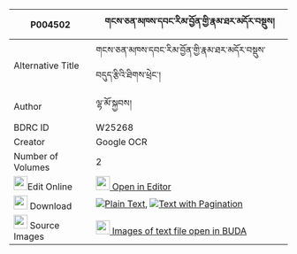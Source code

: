 |P004502|གངས་ཅན་མཁས་དབང་རིམ་བྱོན་གྱི་རྣམ་ཐར་མདོར་བསྡུས། 
| --- | --- 
|Alternative Title |གངས་ཅན་མཁས་དབང་རིམ་བྱོན་གྱི་རྣམ་ཐར་མདོར་བསྡུས་བདུད་རྩིའི་ཐིགས་ཕྲེང་།
|Author| ལྷ་མོ་སྐྱབས།
|BDRC ID | W25268
|Creator | Google OCR
|Number of Volumes| 2
|<img width="25" src="https://img.icons8.com/color/25/000000/edit-property.png">Edit Online| [<img width="25" src="https://avatars.githubusercontent.com/u/45091458?s=200&v=4"> Open in Editor](http://editor.openpecha.org/P004502)
|<img width="25" src="https://img.icons8.com/fluent/48/000000/download-2.png"/>  Download | [![](https://img.icons8.com/color/20/000000/txt.png)Plain Text](https://github.com/Openpecha/P004502/releases/download/v1/gangchen_khe_wang_rimjon_gyi_n_plain_P004502.zip), [![](https://img.icons8.com/color/20/000000/txt.png)Text with Pagination](https://github.com/Openpecha/P004502/releases/download/v1/gangchen_khe_wang_rimjon_gyi_n_pages_P004502.zip)
|<img width="25" src="https://img.icons8.com/plasticine/100/000000/pictures-folder.png"/>  Source Images | [<img width="25" src="https://library.bdrc.io/icons/BUDA-small.svg"> Images of text file open in BUDA](https://library.bdrc.io/show/bdr:W25268)
